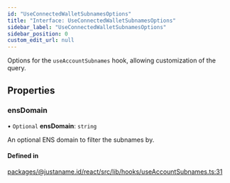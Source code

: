```yaml
---
id: "UseConnectedWalletSubnamesOptions"
title: "Interface: UseConnectedWalletSubnamesOptions"
sidebar_label: "UseConnectedWalletSubnamesOptions"
sidebar_position: 0
custom_edit_url: null
---
```


Options for the `useAccountSubnames` hook, allowing customization of the query.

## Properties

### ensDomain

• `Optional` **ensDomain**: `string`

An optional ENS domain to filter the subnames by.

#### Defined in

[packages/@justaname.id/react/src/lib/hooks/useAccountSubnames.ts:31](https://github.com/JustaName-id/JustaName-sdk/blob/4ff9084/packages/@justaname.id/react/src/lib/hooks/useAccountSubnames.ts#L31)
